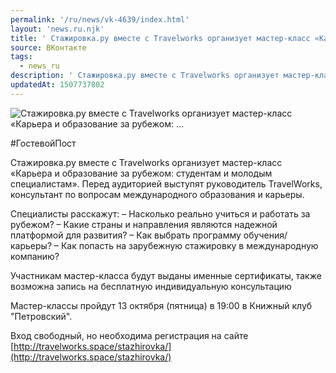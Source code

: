 ```yaml
---
permalink: '/ru/news/vk-4639/index.html'
layout: 'news.ru.njk'
title: ' Стажировка.ру вместе с Travelworks организует мастер-класс «Карьера и образование за рубежом: …'
source: ВКонтакте
tags:
  - news_ru
description: ' Стажировка.ру вместе с Travelworks организует мастер-класс «Карьера и образование за рубежом: …'
updatedAt: 1507737802
---
```

![ Стажировка.ру вместе с Travelworks организует мастер-класс «Карьера и образование за рубежом: …](https://sun9-35.userapi.com/impf/c840439/v840439389/12f3d/KNM2Vn94AW8.jpg?size=1280x783&quality=96&sign=0b7cbe6f5a4ca9a83dbb5d1175927ae5&c_uniq_tag=QntE0voZSNPhXE7cVvLT9iXQ5C7ncSUsFJjlj0TCnG4&type=album)

#ГостевойПост

Стажировка.ру вместе с Travelworks организует мастер-класс «Карьера и образование за рубежом: студентам и молодым специалистам». Перед аудиторией выступят руководитель TravelWorks, консультант по вопросам международного образования и карьеры.

Специалисты расскажут:
– Насколько реально учиться и работать за рубежом?
– Какие страны и направления являются надежной платформой для развития?
– Как выбрать программу обучения/карьеры?
– Как попасть на зарубежную стажировку в международную компанию?

Участникам мастер-класса будут выданы именные сертификаты, также возможна запись на бесплатную индивидуальную консультацию

Мастер-классы пройдут 13 октября (пятница) в 19:00 в Книжный клуб "Петровский".

Вход свободный, но необходима регистрация на сайте [http://travelworks.space/stazhirovka/](http://travelworks.space/stazhirovka/)
